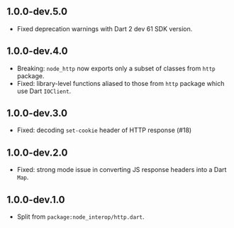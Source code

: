 ## 1.0.0-dev.5.0

- Fixed deprecation warnings with Dart 2 dev 61 SDK version.

## 1.0.0-dev.4.0

- Breaking: `node_http` now exports only a subset of classes from `http`
    package.
- Fixed: library-level functions aliased to those from `http` package
    which use Dart `IOClient`.

## 1.0.0-dev.3.0

- Fixed: decoding `set-cookie` header of HTTP response (#18)

## 1.0.0-dev.2.0

- Fixed: strong mode issue in converting JS response headers into a Dart `Map`.

## 1.0.0-dev.1.0

- Split from `package:node_interop/http.dart`.
